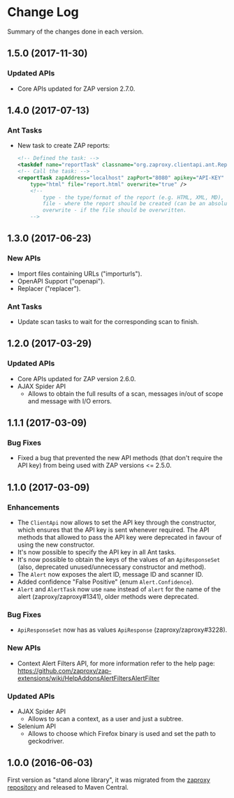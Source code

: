 # Change Log

Summary of the changes done in each version.

## 1.5.0 (2017-11-30)

### Updated APIs

 - Core APIs updated for ZAP version 2.7.0.

## 1.4.0 (2017-07-13)

### Ant Tasks

 - New task to create ZAP reports:
   ```XML
   <!-- Defined the task: -->
   <taskdef name="reportTask" classname="org.zaproxy.clientapi.ant.ReportTask" />
   <!-- Call the task: -->
   <reportTask zapAddress="localhost" zapPort="8080" apikey="API-KEY"
       type="html" file="report.html" overwrite="true" />
       <!--
           type - the type/format of the report (e.g. HTML, XML, MD), defaults to HTML.
           file - where the report should be created (can be an absolute path, if relative it is resolved against the build directory).
           overwrite - if the file should be overwritten.
       -->
   ```

## 1.3.0 (2017-06-23)

### New APIs

 - Import files containing URLs ("importurls").
 - OpenAPI Support ("openapi").
 - Replacer ("replacer").

### Ant Tasks

 - Update scan tasks to wait for the corresponding scan to finish.

## 1.2.0 (2017-03-29)

### Updated APIs

 - Core APIs updated for ZAP version 2.6.0.
 - AJAX Spider API
   - Allows to obtain the full results of a scan, messages in/out of scope and message with I/O errors.

## 1.1.1 (2017-03-09)

### Bug Fixes
 - Fixed a bug that prevented the new API methods (that don't require the API key) from being used with ZAP versions <= 2.5.0.

## 1.1.0 (2017-03-09)

### Enhancements
 - The `ClientApi` now allows to set the API key through the constructor, which ensures that the API key is sent whenever required. The API methods that allowed to pass the API key were deprecated in favour of using the new constructor.
 - It's now possible to specify the API key in all Ant tasks.
 - It's now possible to obtain the keys of the values of an `ApiResponseSet` (also, deprecated unused/unnecessary constructor and method).
 - The `Alert` now exposes the alert ID, message ID and scanner ID.
 - Added confidence "False Positive" (enum `Alert.Confidence`).
 - `Alert` and `AlertTask` now use `name` instead of `alert` for the name of the alert (zaproxy/zaproxy#1341), older methods were deprecated.

### Bug Fixes
 - `ApiResponseSet` now has as values `ApiResponse` (zaproxy/zaproxy#3228).

### New APIs

 - Context Alert Filters API, for more information refer to the help page: https://github.com/zaproxy/zap-extensions/wiki/HelpAddonsAlertFiltersAlertFilter

### Updated APIs

 - AJAX Spider API
   - Allows to scan a context, as a user and just a subtree.
 - Selenium API
   - Allows to choose which Firefox binary is used and set the path to geckodriver.

## 1.0.0 (2016-06-03)

First version as "stand alone library", it was migrated from the [zaproxy repository](https://github.com/zaproxy/zaproxy) and released to Maven Central.
